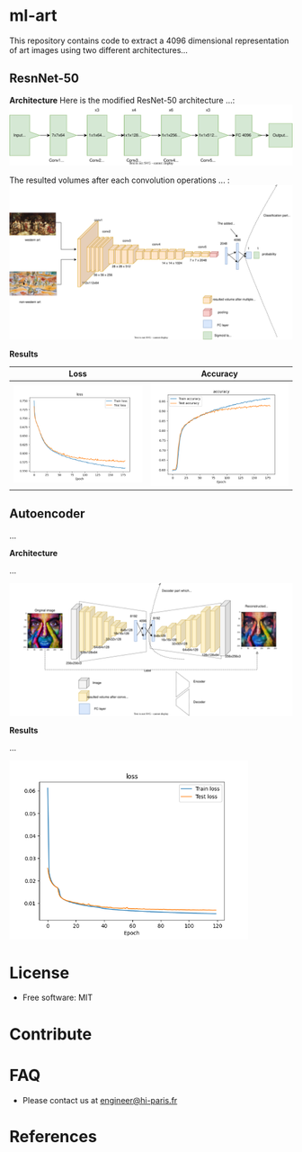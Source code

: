 # ml-art

This repository contains code to extract a 4096 dimensional representation of art images using two different architectures...

## ResnNet-50

**Architecture**
Here is the modified ResNet-50 architecture ...:
<img src="./imgs/resnet.svg">

The resulted volumes after each convolution operations ... :
<img src="./imgs/resnet_volumes.svg">

**Results**

Loss                    |  Accuracy
:----------------------:|:-------------------------:
<img src="imgs/resnet_loss.png" width="425"/> | <img src="imgs/resnet_accuracy.png" width="425"/> 


## Autoencoder

...

**Architecture**

...

<img src="./imgs/ae_volumes.svg">

**Results**

 ...
 
<img src="imgs/ae_loss.png" width="425"/> 


# License

* Free software: MIT

# Contribute

# FAQ

* Please contact us at [engineer@hi-paris.fr](engineer@hi-paris.fr)

# References
